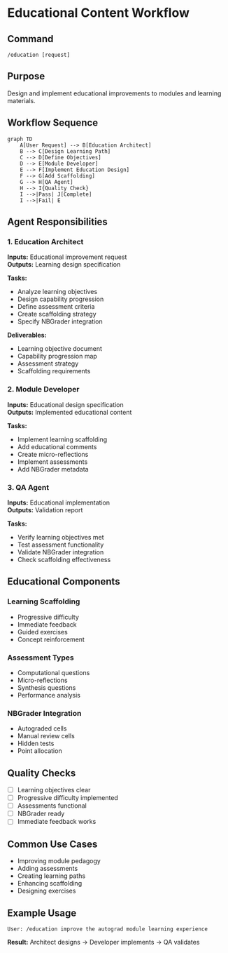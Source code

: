 # Educational Content Workflow

## Command
`/education [request]`

## Purpose
Design and implement educational improvements to modules and learning materials.

## Workflow Sequence
```mermaid
graph TD
    A[User Request] --> B[Education Architect]
    B --> C[Design Learning Path]
    C --> D[Define Objectives]
    D --> E[Module Developer]
    E --> F[Implement Education Design]
    F --> G[Add Scaffolding]
    G --> H[QA Agent]
    H --> I{Quality Check}
    I -->|Pass| J[Complete]
    I -->|Fail| E
```

## Agent Responsibilities

### 1. Education Architect
**Inputs:** Educational improvement request  
**Outputs:** Learning design specification

**Tasks:**
- Analyze learning objectives
- Design capability progression
- Define assessment criteria
- Create scaffolding strategy
- Specify NBGrader integration

**Deliverables:**
- Learning objective document
- Capability progression map
- Assessment strategy
- Scaffolding requirements

### 2. Module Developer
**Inputs:** Educational design specification  
**Outputs:** Implemented educational content

**Tasks:**
- Implement learning scaffolding
- Add educational comments
- Create micro-reflections
- Implement assessments
- Add NBGrader metadata

### 3. QA Agent
**Inputs:** Educational implementation  
**Outputs:** Validation report

**Tasks:**
- Verify learning objectives met
- Test assessment functionality
- Validate NBGrader integration
- Check scaffolding effectiveness

## Educational Components

### Learning Scaffolding
- Progressive difficulty
- Immediate feedback
- Guided exercises
- Concept reinforcement

### Assessment Types
- Computational questions
- Micro-reflections
- Synthesis questions
- Performance analysis

### NBGrader Integration
- Autograded cells
- Manual review cells
- Hidden tests
- Point allocation

## Quality Checks
- [ ] Learning objectives clear
- [ ] Progressive difficulty implemented
- [ ] Assessments functional
- [ ] NBGrader ready
- [ ] Immediate feedback works

## Common Use Cases
- Improving module pedagogy
- Adding assessments
- Creating learning paths
- Enhancing scaffolding
- Designing exercises

## Example Usage
```
User: /education improve the autograd module learning experience
```

**Result:** Architect designs → Developer implements → QA validates